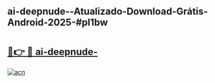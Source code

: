 ## ai-deepnude--Atualizado-Download-Grátis-Android-2025-#pl1bw

# <h2><a href="https://ainizakaria.my?title=ai-deepnude-&ref=20M">🔗👉 🔴 ai-deepnude-</a></h2>

[![acn](https://github.com/user-attachments/assets/0f9c940e-d8b0-45ae-aac7-cd30a18b3e1c)](https://ainizakaria.my?title=ai-deepnude-&ref=20M)

